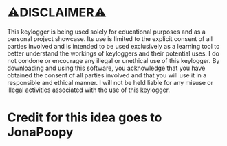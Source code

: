 # ⚠DISCLAIMER⚠
This keylogger is being used solely for educational purposes and as a personal project showcase. Its use is limited to the explicit consent of all parties involved and is intended to be used exclusively as a learning tool to better understand the workings of keyloggers and their potential uses. I do not condone or encourage any illegal or unethical use of this keylogger. By downloading and using this software, you acknowledge that you have obtained the consent of all parties involved and that you will use it in a responsible and ethical manner. I will not be held liable for any misuse or illegal activities associated with the use of this keylogger.

# Credit for this idea goes to JonaPoopy
